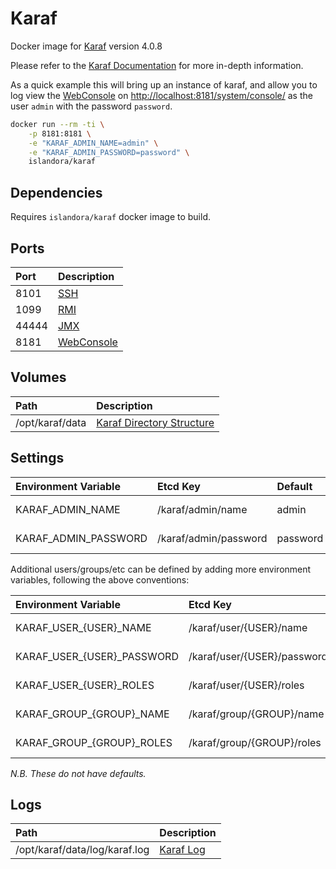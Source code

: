# Karaf

Docker image for [Karaf] version 4.0.8

Please refer to the [Karaf Documentation] for more in-depth information.

As a quick example this will bring up an instance of karaf, and allow you to
log view the [WebConsole] on <http://localhost:8181/system/console/> as the user `admin` with
the password `password`.

```bash
docker run --rm -ti \
    -p 8181:8181 \
    -e "KARAF_ADMIN_NAME=admin" \
    -e "KARAF_ADMIN_PASSWORD=password" \
    islandora/karaf
```

## Dependencies

Requires `islandora/karaf` docker image to build.

## Ports

| Port  | Description  |
| :---- | :----------- |
| 8101  | [SSH]        |
| 1099  | [RMI]        |
| 44444 | [JMX]        |
| 8181  | [WebConsole] |

## Volumes

| Path            | Description                 |
| :-------------- | :-------------------------- |
| /opt/karaf/data | [Karaf Directory Structure] |

## Settings

| Environment Variable | Etcd Key              | Default  | Description         |
| :------------------- | :-------------------- | :------- | :------------------ |
| KARAF_ADMIN_NAME     | /karaf/admin/name     | admin    | Admin user name     |
| KARAF_ADMIN_PASSWORD | /karaf/admin/password | password | Admin user password |

Additional users/groups/etc can be defined by adding more environment variables,
following the above conventions:

| Environment Variable       | Etcd Key                    | Description                      |
| :------------------------- | :-------------------------- | :------------------------------- |
| KARAF_USER_{USER}_NAME     | /karaf/user/{USER}/name     | See [Security]: users.properties |
| KARAF_USER_{USER}_PASSWORD | /karaf/user/{USER}/password | See [Security]: users.properties |
| KARAF_USER_{USER}_ROLES    | /karaf/user/{USER}/roles    | See [Security]: users.properties |
| KARAF_GROUP_{GROUP}_NAME   | /karaf/group/{GROUP}/name   | See [Security]: users.properties |
| KARAF_GROUP_{GROUP}_ROLES  | /karaf/group/{GROUP}/roles  | See [Security]: users.properties |

*N.B. These do not have defaults.*

## Logs

| Path                          | Description |
| :---------------------------- | :---------- |
| /opt/karaf/data/log/karaf.log | [Karaf Log] |

[JMX]: https://karaf.apache.org/manual/latest/#_monitoring_and_management_using_jmx
[Karaf Directory Structure]: https://karaf.apache.org/manual/latest/#_directory_structure
[Karaf Documentation]: https://islandora.github.io/documentation/
[Karaf Log]: https://karaf.apache.org/manual/latest/#_log
[Karaf]: https://github.com/Islandora/karaf
[RMI]: https://karaf.apache.org/manual/latest/monitoring
[Security]: https://karaf.apache.org/manual/latest/security
[SSH]: https://karaf.apache.org/manual/latest/remote
[WebConsole]: https://karaf.apache.org/manual/latest/webconsole
